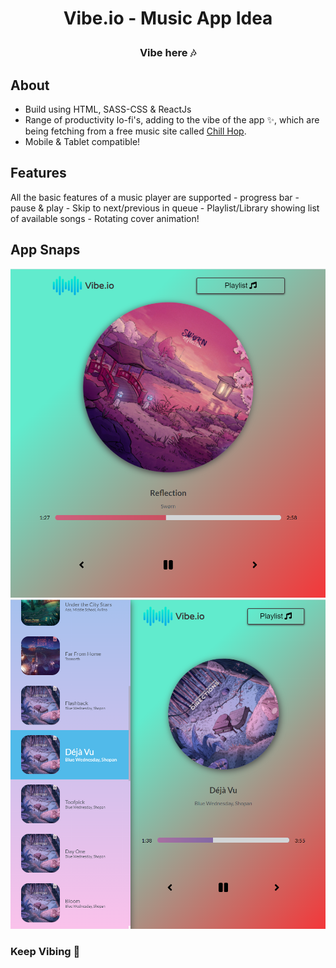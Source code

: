 <h1 align="center"><p>Vibe.io - Music App Idea</p></h1>
<h3 align="center"><p>Vibe here 🎶</p></h3>

## About
  - Build using HTML, SASS-CSS & ReactJs
  - Range of productivity lo-fi's, adding to the vibe of the app ✨, which are being fetching from a free music site called [Chill Hop](chillhop.com).
  - Mobile & Tablet compatible!

## Features
All the basic features of a music player are supported
    - progress bar
    - pause & play
    - Skip to next/previous in queue
    - Playlist/Library showing list of available songs
    - Rotating cover animation!

## App Snaps
<img src="./snap01.png" alt="music player">
<img src="./snap02.png" alt="playlist">

### Keep Vibing 💜